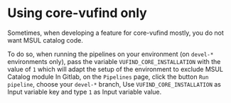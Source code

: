 # Using core-vufind only

Sometimes, when developing a feature for core-vufind mostly, you do not want MSUL catalog code.

To do so, when running the pipelines on your environment (on `devel-*` environments only), pass the variable 
`VUFIND_CORE_INSTALLATION` with the value of `1` which will adapt the setup of the environment to exclude MSUL Catalog 
module
In Gitlab, on the `Pipelines` page, click the button `Run pipeline`, choose your `devel-*` branch,
Use `VUFIND_CORE_INSTALLATION` as Input variable key and type `1` as Input variable value.